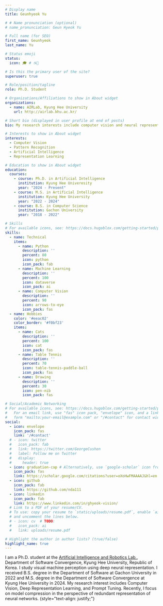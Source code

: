 ```yaml
---
# Display name
title: Geunhyeok Yu

# # Name pronunciation (optional)
# name_pronunciation: Geun Hyeok Yu  

# Full name (for SEO)
first_name: Geunhyeok
last_name: Yu

# Status emoji
status:
  icon: 🎓 # ☕️🏫

# Is this the primary user of the site?
superuser: true

# Role/position/tagline
role: Ph.D. Student

# Organizations/Affiliations to show in About widget
organizations:
  - name: AIRLab, Kyung Hee University
    url: http://airlab.khu.ac.kr/

# Short bio (displayed in user profile at end of posts)
bio: My research interests include computer vision and neural representation learning.

# Interests to show in About widget
interests:
  - Computer Vision
  - Pattern Recognition
  - Artificial Intelligence
  - Representation Learning

# Education to show in About widget
education:
  courses:
    - course: Ph.D. in Artificial Intelligence
      institution: Kyung Hee Univeresity
      year: "2024 - Present"
    - course: M.S. in Artificial Intelligence
      institution: Kyung Hee University
      year: "2022 - 2024"
    - course: B.S. in Computer Science
      institution: Gachon University
      year: "2018 - 2022"

# Skills
# For available icons, see: https://docs.hugoblox.com/getting-started/page-builder/#icons
skills:
  - name: Technical
    items:
      - name: Python
        description: ''
        percent: 80
        icon: python
        icon_pack: fab
      - name: Machine Learning
        description: ''
        percent: 100
        icon: dataverse
        icon_pack: ai
      - name: Computer Vision
        description: ''
        percent: 90
        icon: arrows-to-eye
        icon_pack: fas
  - name: Hobbies
    color: '#eeac02'
    color_border: '#f0bf23'
    items:
      - name: Cats
        description: ''
        percent: 100
        icon: cat
        icon_pack: fas
      - name: Table Tennis
        description: ''
        percent: 70
        icon: table-tennis-paddle-ball
        icon_pack: fas
      - name: Drawing
        description: ''
        percent: 30
        icon: pen-nib
        icon_pack: fas

# Social/Academic Networking
# For available icons, see: https://docs.hugoblox.com/getting-started/page-builder/#icons
#   For an email link, use "fas" icon pack, "envelope" icon, and a link in the
#   form "mailto:your-email@example.com" or "/#contact" for contact widget.
social:
  - icon: envelope
    icon_pack: fas
    link: '/#contact'
  # - icon: twitter
  #   icon_pack: fab
  #   link: https://twitter.com/GeorgeCushen
  #   label: Follow me on Twitter
  #   display:
  #     header: true
  - icon: graduation-cap # Alternatively, use `google-scholar` icon from `ai` icon pack
    icon_pack: fas
    link: https://scholar.google.com/citations?user=oXoHwFMAAAAJ&hl=en
  - icon: github
    icon_pack: fab
    link: https://github.com/nda111
  - icon: linkedin
    icon_pack: fab
    link: https://www.linkedin.com/in/ghyeok-vision/
  # Link to a PDF of your resume/CV.
  # To use: copy your resume to `static/uploads/resume.pdf`, enable `ai` icons in `params.yaml`,
  # and uncomment the lines below.
  # - icon: cv  # TODO:
  #   icon_pack: ai
  #   link: uploads/resume.pdf

# Highlight the author in author lists? (true/false)
highlight_name: true
---
```


I am a Ph.D. student at the [Artificial Intelligence and Robotics Lab.](http://airlab.khu.ac.kr), Department of Software Convergence, Kyung Hee University, Republic of Korea. 
I study visual machine perception using deep neural representation. 
I received B.S. degree in the Department of Software at Gachon University in 2022 and M.S. degree in the Department of Software Convergence at Kyung Hee University in 2024. 
My research interest includes Computer Vision, Deep Representation Learning, and Prompt Tuning. 
Recently, I focus on model compression in the perspective of redundant representation of neural networks. 
{style="text-align: justify;"}
